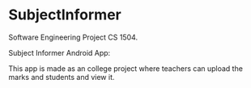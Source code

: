 # SubjectInformer
Software Engineering Project CS 1504.

Subject Informer Android App:

This app is made as an college project where teachers can upload the marks and students and view it.

